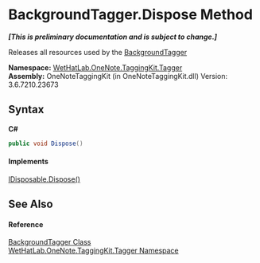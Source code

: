 # BackgroundTagger.Dispose Method 
 _**\[This is preliminary documentation and is subject to change.\]**_

Releases all resources used by the <a href="0f08eb11-e519-8ed6-2739-ec50a42a4c5b.md">BackgroundTagger</a>

**Namespace:**&nbsp;<a href="bf353949-2ab8-bf1a-9a78-ce64949f480c.md">WetHatLab.OneNote.TaggingKit.Tagger</a><br />**Assembly:**&nbsp;OneNoteTaggingKit (in OneNoteTaggingKit.dll) Version: 3.6.7210.23673

## Syntax

**C#**<br />
``` C#
public void Dispose()
```


#### Implements
<a href="http://msdn2.microsoft.com/en-us/library/es4s3w1d" target="_blank">IDisposable.Dispose()</a><br />

## See Also


#### Reference
<a href="0f08eb11-e519-8ed6-2739-ec50a42a4c5b.md">BackgroundTagger Class</a><br /><a href="bf353949-2ab8-bf1a-9a78-ce64949f480c.md">WetHatLab.OneNote.TaggingKit.Tagger Namespace</a><br />